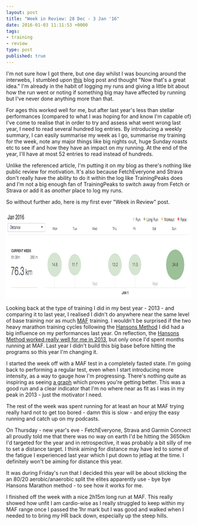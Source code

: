 ```yaml
---
layout: post
title: "Week in Review: 28 Dec - 3 Jan '16"
date: 2016-01-03 11:11:53 +0000
tags:
- training
- review
type: post
published: true
---
```


I'm not sure how I got there, but one day whilst I was bouncing around the interwebs, I stumbled upon [this](http://athletictimemachine.com/2014/10/23/creating-and-using-a-week-in-review-entry-in-your-training-diary/) blog post and thought "Now that's a great idea."  I'm already in the habit of logging my runs and giving a little bit about how the run went or noting if something big may have affected by running but I've never done anything more than that.

For ages this worked well for me, but after last year's less than stellar performances (compared to what I was hoping for and know I'm capable of) I've come to realise that in order to try and assess what went wrong last year, I need to read several hundred log entries.  By introducing a weekly summary, I can easily summarise my week as I go, summarise my training for the week, note any major things like big nights out, huge Sunday roasts etc to see if and how they have an impact on my running.  At the end of the year, I'll have at most 52 entries to read instead of hundreds.  

Unlike the referenced article, I'm putting it on my blog as there's nothing like public review for motivation.  It's also because FetchEveryone and Strava don't really have the ability to do it within the log like TrainingPeaks does and I'm not a big enough fan of TrainingPeaks to switch away from Fetch or Strava or add it as _another_ place to log my runs.

So without further ado, here is my first ever "Week in Review" post.

<a href="/assets/week-in-review-28Dec-3Jan16.png"><img alt="Week in Review: 28 Dec - 3 Jan '16" src="/assets/week-in-review-28Dec-3Jan16.png" width="840" height="240" class="center" /></a>

Looking back at the type of training I did in my best year - 2013 - and comparing it to last year, I realised I didn't do anywhere near the same level of base training nor as much [MAF](/does-maf-training-work) training.  I wouldn't be surprised if the two heavy marathon training cycles following the [Hansons Method](http://www.amazon.co.uk/Hansons-Marathon-Method-Renegade-ebook/dp/B00AWE9686/) I did had a big influence on my performances last year.  On reflection, the [Hansons Method worked really well for me in 2013](/race-report-abingdon-marathon-2013), but only once I'd spent months running at MAF.  Last year I didn't build this big base before hitting the programs so this year I'm changing it.

I started the week off with a MAF test in a completely fasted state.  I'm going back to performing a regular test, even when I start introducing more intensity, as a way to gauge how I'm progressing.  There's nothing quite as inspiring as seeing [a graph](/assets/MAF_test_results_graph_2012.png) which proves you're getting better.  This was a good run and a clear indicator that I'm no where near as fit as I was in my peak in 2013 - just the motivator I need.

The rest of the week was spent running for at least an hour at MAF trying really hard not to get too bored - damn this is slow - and enjoy the easy running and catch up on my podcasts.

On Thursday - new year's eve - FetchEveryone, Strava and Garmin Connect all proudly told me that there was no way on earth I'd be hitting the 3650km I'd targeted for the year and in retrospective, it was probably a bit silly of me to set a distance target. I think aiming for distance may have led to some of the fatigue I experienced last year which I put down to jetlag at the time.  I definitely won't be aiming for distance this year.

It was during Friday's run that I decided this year will be about sticking the an 80/20 aerobic/anaerobic split the elites apparently use - bye bye Hansons Marathon method - to see how it works for me.

I finished off the week with a nice 2h15m long run at MAF.  This really showed how unfit I am cardio-wise as I really struggled to keep within my MAF range once I passed the 1hr mark but I was good and walked when I needed to to bring my HR back down, especially up the steep hills.
